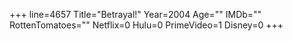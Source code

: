 +++
line=4657
Title="Betrayal!"
Year=2004
Age=""
IMDb=""
RottenTomatoes=""
Netflix=0
Hulu=0
PrimeVideo=1
Disney=0
+++

